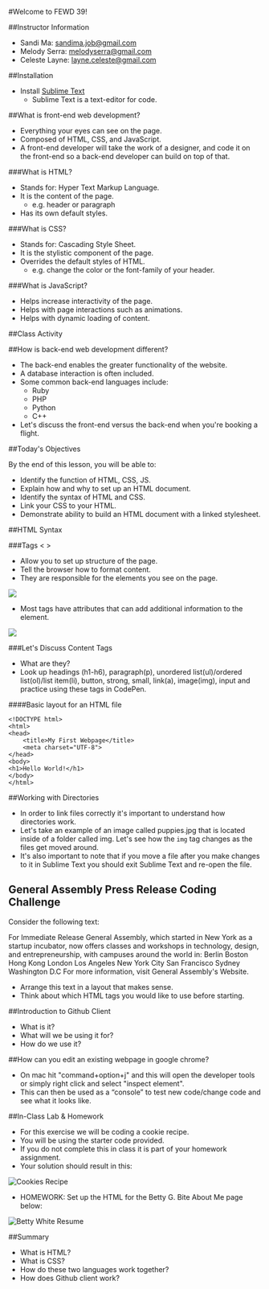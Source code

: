 #Welcome to FEWD 39!

##Instructor Information
- Sandi Ma: sandima.job@gmail.com
- Melody Serra: melodyserra@gmail.com
- Celeste Layne: layne.celeste@gmail.com

##Installation
- Install [Sublime Text](http://www.sublimetext.com/)
	- Sublime Text is a text-editor for code.  


##What is front-end web development?
- Everything your eyes can see on the page. 
- Composed of HTML, CSS, and JavaScript.
- A front-end developer will take the work of a designer, and code it on the front-end so a back-end developer can build on top of that. 

###What is HTML? 
- Stands for: Hyper Text Markup Language.
- It is the content of the page. 
	- e.g. header or paragraph
- Has its own default styles. 

###What is CSS?
- Stands for: Cascading Style Sheet. 
- It is the stylistic component of the page. 
- Overrides the default styles of HTML. 
	- e.g. change the color or the font-family of your header.

###What is JavaScript?
- Helps increase interactivity of the page. 
- Helps with page interactions such as animations. 
- Helps with dynamic loading of content. 

##Class Activity

##How is back-end web development different?
- The back-end enables the greater functionality of the website. 
- A database interaction is often included. 
- Some common back-end languages include:
	- Ruby
	- PHP
	- Python
	- C++
- Let's discuss the front-end versus the back-end when you're booking a flight.  


##Today's Objectives

By the end of this lesson, you will be able to:

- Identify the function of HTML, CSS, JS.
- Explain how and why to set up an HTML document. 
- Identify the syntax of HTML and CSS. 
- Link your CSS to your HTML. 
- Demonstrate ability to build an HTML document with a linked stylesheet. 

##HTML Syntax

###Tags < >
- Allow you to set up structure of the page. 
- Tell the browser how to format content. 
- They are responsible for the elements you see on the page. 


![](img/tags.png)

- Most tags have attributes that can add additional information to the element.

![](img/tags_attributes.png)

###Let's Discuss Content Tags

- What are they?
- Look up headings (h1-h6), paragraph(p), unordered list(ul)/ordered list(ol)/list item(li), button, strong, small, link(a), image(img), input and practice using these tags in CodePen. 


####Basic layout for an HTML file

```
<!DOCTYPE html>
<html>
<head>
	<title>My First Webpage</title>
	<meta charset="UTF-8">
</head>
<body>
<h1>Hello World!</h1>
</body>
</html>

```
##Working with Directories
- In order to link files correctly it's important to understand how directories work.
- Let's take an example of an image called puppies.jpg that is located inside of a folder called img. Let's see how the `img` tag changes as the files get moved around.
- It's also important to note that if you move a file after you make changes to it in Sublime Text you should exit Sublime Text and re-open the file.

## General Assembly Press Release Coding Challenge

Consider the following text:

For Immediate Release General Assembly, which started in New York as a startup incubator, now offers classes and workshops in technology, design, and entrepreneurship, with campuses around the world in: Berlin Boston Hong Kong London Los Angeles New York City San Francisco Sydney Washington D.C For more information, visit General Assembly's Website.

- Arrange this text in a layout that makes sense. 
- Think about which HTML tags you would like to use before starting. 

##Introduction to Github Client
- What is it?
- What will we be using it for?
- How do we use it?


##How can you edit an existing webpage in google chrome?
- On mac hit "command+option+j" and this will open the developer tools or simply right click and select "inspect element". 
- This can then be used as a “console” to test new code/change code and see what it looks like. 



##In-Class Lab & Homework
- For this exercise we will be coding a cookie recipe. 
- You will be using the starter code provided. 
- If you do not complete this in class it is part of your homework assignment. 
- Your solution should result in this:

![Cookies Recipe](img/cookies.png)

- HOMEWORK: Set up the HTML for the Betty G. Bite About Me page below:

![Betty White Resume](img/WendyBite_AboutMe.png)

##Summary
- What is HTML?
- What is CSS?
- How do these two languages work together?
- How does Github client work?



